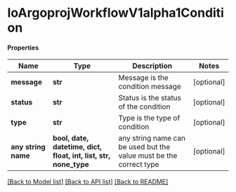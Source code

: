 # IoArgoprojWorkflowV1alpha1Condition

#### Properties
Name | Type | Description | Notes
------------ | ------------- | ------------- | -------------
**message** | **str** | Message is the condition message | [optional] 
**status** | **str** | Status is the status of the condition | [optional] 
**type** | **str** | Type is the type of condition | [optional] 
**any string name** | **bool, date, datetime, dict, float, int, list, str, none_type** | any string name can be used but the value must be the correct type | [optional]

[[Back to Model list]](../README.md#documentation-for-models) [[Back to API list]](../README.md#documentation-for-api-endpoints) [[Back to README]](../README.md)

